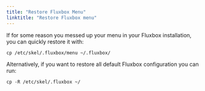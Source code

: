 ```yaml
---
title: "Restore Fluxbox Menu"
linktitle: "Restore Fluxbox menu"
---
```


If for some reason you messed up your menu in your Fluxbox installation,
you can quickly restore it with:

```
cp /etc/skel/.fluxbox/menu ~/.fluxbox/
```

Alternatively, if you want to restore all default Fluxbox configuration
you can run:
```
cp -R /etc/skel/.fluxbox ~/
```

